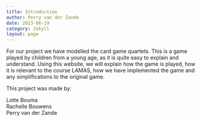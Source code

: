 ```yaml
---
title: Introduction 
author: Perry van der Zande
date: 2023-06-19
category: Jekyll
layout: page
---
```


For our project we have modelled the card game quartets. This is a game played by children from a young age, as it is quite easy to explain and understand. Using this website, we will explain how the game is played, how it is relevant to the course LAMAS, how we have implemented the game and any simplifications to the original game.


This project was made by:  

Lotte Bouma  
Rachelle Bouwens  
Perry van der Zande  




<!-- # Ik wil deze pagina weghebbennnn

This project was made by:  

Lotte Bouma  
Rachelle Bouwens  
Perry van der Zande   -->